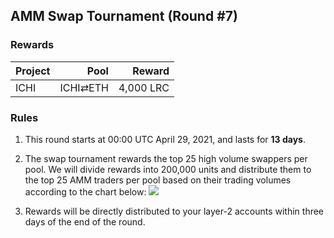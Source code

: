 ## AMM Swap Tournament (Round #7)

###  Rewards


| **Project** | **Pool** | **Reward** |
| :--- | ---: | ---: |
ICHI | ICHI⇄ETH |  4,000 LRC |


### Rules


1) This round starts at 00:00 UTC April 29, 2021, and lasts for **13 days**.

2) The swap tournament rewards the top 25 high volume swappers per pool. We will divide rewards into 200,000 units and distribute them to the top 25 AMM traders per pool based on their trading volumes according to the chart below:
![](/markdown/images/program_3.png "")

3) Rewards will be directly distributed to your layer-2 accounts within three days of the end of the round.
